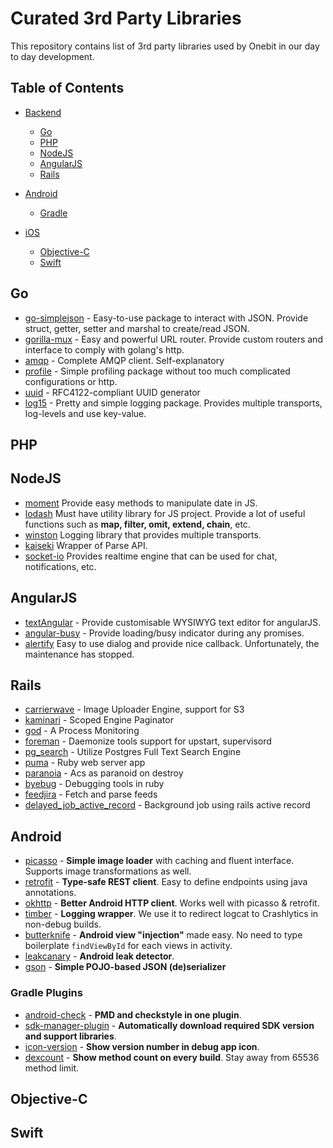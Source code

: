 # Curated 3rd Party Libraries

This repository contains list of 3rd party libraries used by Onebit in our day to day development.

## Table of Contents

- [Backend]()
	- [Go](#goto-go)
	- [PHP](#goto-php)
	- [NodeJS](#goto-nodejs)
	- [AngularJS](#goto-angularjs)
  - [Rails](#goto-rails)

- [Android](#goto-android)
	- [Gradle](#goto-gradle) 

- [iOS]()
	- [Objective-C](#goto-objc)
	- [Swift](#goto-swift)


## <a name="goto-go"></a>Go
* [go-simplejson](https://github.com/bitly/go-simplejson) - Easy-to-use package to interact with JSON. Provide struct, getter, setter and marshal to create/read JSON.
* [gorilla-mux](https://github.com/gorilla/mux) - Easy and powerful URL router. Provide custom routers and interface to comply with golang's http.
* [amqp](https://github.com/streadway/amqp) - Complete AMQP client. Self-explanatory
* [profile](https://github.com/davecheney/profile) - Simple profiling package without too much complicated configurations or http.
* [uuid](https://github.com/twinj/uuid) - RFC4122-compliant UUID generator
* [log15](https://gopkg.in/inconshreveable/log15.v2) - Pretty and simple logging package. Provides multiple transports, log-levels and use key-value.

## <a name="goto-php"></a>PHP


## <a name="goto-nodejs"></a>NodeJS
* [moment](http://momentjs.com) Provide easy methods to manipulate date in JS.
* [lodash](https://lodash.com/) Must have utility library for JS project. Provide a lot of useful functions such as  **map, filter, omit, extend, chain**, etc.
* [winston](https://www.npmjs.com/package/winston) Logging library that provides multiple transports.
* [kaiseki](https://www.npmjs.com/package/kaiseki) Wrapper of Parse API.
* [socket-io](https://www.npmjs.com/package/socket.io) Provides realtime engine that can be used for chat, notifications, etc.


## <a name="goto-angularjs"></a>AngularJS
* [textAngular](https://github.com/fraywing/textAngular) - Provide customisable WYSIWYG text editor for angularJS.
* [angular-busy](https://github.com/cgross/angular-busy) - Provide loading/busy indicator during any promises. 
* [alertify](http://fabien-d.github.io/alertify.js/) Easy to use dialog and provide nice callback. Unfortunately, the maintenance has stopped.



## <a name="goto-rails"></a>Rails
* [carrierwave](https://github.com/carrierwaveuploader/carrierwave) - Image Uploader Engine, support for S3
* [kaminari](https://github.com/amatsuda/kaminari) - Scoped Engine Paginator
* [god](http://godrb.com/) - A Process Monitoring
* [foreman](https://github.com/ddollar/foreman) - Daemonize tools support for upstart, supervisord
* [pg_search](https://github.com/Casecommons/pg_search) - Utilize Postgres Full Text Search Engine
* [puma](http://puma.io/) - Ruby web server app
* [paranoia](https://github.com/radar/paranoia) - Acs as paranoid on destroy
* [byebug](https://github.com/deivid-rodriguez/byebug) - Debugging tools in ruby
* [feedjira](https://github.com/feedjira/feedjira) - Fetch and parse feeds
* [delayed_job_active_record](https://github.com/collectiveidea/delayed_job_active_record) - Background job using rails active record

## <a name="goto-android"></a>Android

* [picasso](http://square.github.io/picasso/) - **Simple image loader** with caching and fluent interface. Supports image transformations as well.
* [retrofit](http://square.github.io/retrofit/) - **Type-safe REST client**. Easy to define endpoints using java annotations.
* [okhttp](http://square.github.io/okhttp/) - **Better Android HTTP client**. Works well with picasso & retrofit.
* [timber](https://github.com/JakeWharton/timber) - **Logging wrapper**. We use it to redirect logcat to Crashlytics in non-debug builds.
* [butterknife](http://jakewharton.github.io/butterknife/) - **Android view "injection"** made easy. No need to type boilerplate `findViewById` for each views in activity.
* [leakcanary](https://github.com/square/leakcanary) - **Android leak detector**.
* [gson](https://github.com/google/gson) - **Simple POJO-based JSON (de)serializer**

### <a name="goto-gradle"></a>Gradle Plugins

* [android-check](https://github.com/noveogroup/android-check) - **PMD and checkstyle in one plugin**.
* [sdk-manager-plugin](https://github.com/JakeWharton/sdk-manager-plugin) - **Automatically download required SDK version and support libraries**.
* [icon-version](https://github.com/akonior/icon-version) - **Show version number in debug app icon**.
* [dexcount](https://github.com/KeepSafe/dexcount-gradle-plugin) - **Show method count on every build**. Stay away from 65536 method limit.

## <a name="goto-objc"></a>Objective-C


## <a name="goto-swift"></a>Swift


